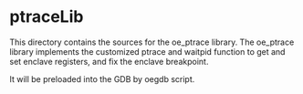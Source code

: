 ptraceLib
====

This directory contains the sources for the oe_ptrace library. The oe_ptrace
library implements the customized ptrace and waitpid function to get and set
enclave registers, and fix the enclave breakpoint.

It will be preloaded into the GDB by oegdb script.
